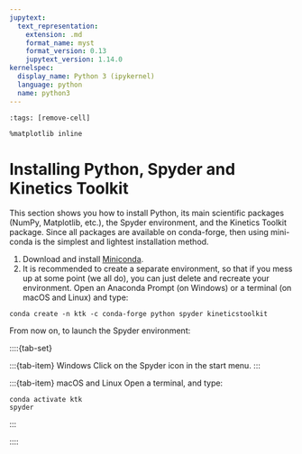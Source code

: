 ```yaml
---
jupytext:
  text_representation:
    extension: .md
    format_name: myst
    format_version: 0.13
    jupytext_version: 1.14.0
kernelspec:
  display_name: Python 3 (ipykernel)
  language: python
  name: python3
---
```


```{code-cell} ipython3
:tags: [remove-cell]

%matplotlib inline
```



# Installing Python, Spyder and Kinetics Toolkit

This section shows you how to install Python, its main scientific packages (NumPy, Matplotlib, etc.), the Spyder environment, and the Kinetics Toolkit package. Since all packages are available on conda-forge, then using mini-conda is the simplest and lightest installation method.

1. Download and install [Miniconda](https://docs.conda.io/en/latest/miniconda.html).
2. It is recommended to create a separate environment, so that if you mess up at some point (we all do), you can just delete and recreate your environment. Open an Anaconda Prompt (on Windows) or a terminal (on macOS and Linux) and type:

```
conda create -n ktk -c conda-forge python spyder kineticstoolkit
```

From now on, to launch the Spyder environment:

::::{tab-set}

:::{tab-item} Windows
Click on the Spyder icon in the start menu.
:::

:::{tab-item} macOS and Linux
Open a terminal, and type:

```
conda activate ktk
spyder
```
:::

::::

